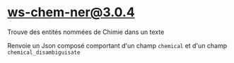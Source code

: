 # ws-chem-ner@3.0.4

Trouve des entités nommées de Chimie dans un texte

Renvoie un Json composé comportant d'un champ `chemical` et d'un champ `chemical_disambiguisate`
